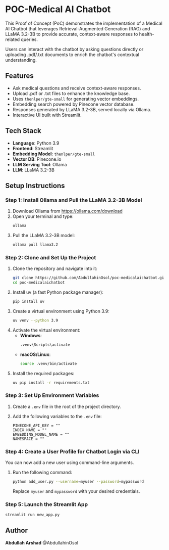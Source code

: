 
# POC-Medical AI Chatbot

This Proof of Concept (PoC) demonstrates the implementation of a Medical AI Chatbot that leverages Retrieval-Augmented Generation (RAG) and LLaMA 3.2-3B to provide accurate, context-aware responses to health-related queries.

Users can interact with the chatbot by asking questions directly or uploading .pdf/.txt documents to enrich the chatbot's contextual understanding.

## Features

- Ask medical questions and receive context-aware responses.
- Upload .pdf or .txt files to enhance the knowledge base.
- Uses `thenlper/gte-small` for generating vector embeddings.
- Embedding search powered by Pinecone vector database.
- Responses generated by LLaMA 3.2-3B, served locally via Ollama.
- Interactive UI built with Streamlit.

## Tech Stack

- **Language**: Python 3.9
- **Frontend**: Streamlit
- **Embedding Model**: `thenlper/gte-small`
- **Vector DB**: Pinecone.io
- **LLM Serving Tool**: Ollama
- **LLM**: LLaMA 3.2-3B

## Setup Instructions

### Step 1: Install Ollama and Pull the LLaMA 3.2-3B Model

1. Download Ollama from https://ollama.com/download  
2. Open your terminal and type:
   ```bash
   ollama
   ```
3. Pull the LLaMA 3.2-3B model:
   ```bash
   ollama pull llama3.2
   ```

### Step 2: Clone and Set Up the Project

1. Clone the repository and navigate into it:
   ```bash
   git clone https://github.com/AbdullahinOsol/poc-medicalaichatbot.git
   cd poc-medicalaichatbot
   ```
2. Install uv (a fast Python package manager):
   ```bash
   pip install uv
   ```
3. Create a virtual environment using Python 3.9:
   ```bash
   uv venv --python 3.9
   ```
4. Activate the virtual environment:
   - **Windows**:
     ```bash
     .venv\Scripts\activate
     ```
   - **macOS/Linux**:
     ```bash
     source .venv/bin/activate
     ```
5. Install the required packages:
   ```bash
   uv pip install -r requirements.txt
   ```

### Step 3: Set Up Environment Variables

1. Create a `.env` file in the root of the project directory.
2. Add the following variables to the `.env` file:

   ```env
   PINECONE_API_KEY = ""
   INDEX_NAME = ""
   EMBEDDING_MODEL_NAME = ""
   NAMESPACE = ""
   ```

### Step 4: Create a User Profile for Chatbot Login via CLI

You can now add a new user using command-line arguments.

1. Run the following command:
   ```bash
   python add_user.py --username=myuser --password=mypassword
   ```
   Replace `myuser` and `mypassword` with your desired credentials.

### Step 5: Launch the Streamlit App

```bash
streamlit run new_app.py
```

## Author

**Abdullah Arshad** @AbdullahinOsol
